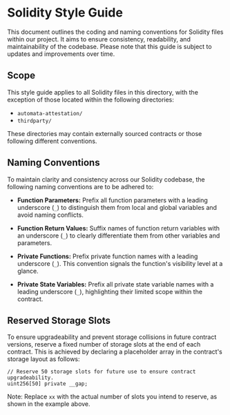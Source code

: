 # Solidity Style Guide

This document outlines the coding and naming conventions for Solidity files within our project. It aims to ensure consistency, readability, and maintainability of the codebase. Please note that this guide is subject to updates and improvements over time.

## Scope

This style guide applies to all Solidity files in this directory, with the exception of those located within the following directories:

- `automata-attestation/`
- `thirdparty/`

These directories may contain externally sourced contracts or those following different conventions.

## Naming Conventions

To maintain clarity and consistency across our Solidity codebase, the following naming conventions are to be adhered to:

- **Function Parameters:** Prefix all function parameters with a leading underscore (`_`) to distinguish them from local and global variables and avoid naming conflicts.
  
- **Function Return Values:** Suffix names of function return variables with an underscore (`_`) to clearly differentiate them from other variables and parameters.

- **Private Functions:** Prefix private function names with a leading underscore (`_`). This convention signals the function's visibility level at a glance.

- **Private State Variables:** Prefix all private state variable names with a leading underscore (`_`), highlighting their limited scope within the contract.

## Reserved Storage Slots

To ensure upgradeability and prevent storage collisions in future contract versions, reserve a fixed number of storage slots at the end of each contract. This is achieved by declaring a placeholder array in the contract's storage layout as follows:

```solidity
// Reserve 50 storage slots for future use to ensure contract upgradeability.
uint256[50] private __gap;
```

Note: Replace `xx` with the actual number of slots you intend to reserve, as shown in the example above.

